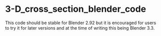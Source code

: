 # 3-D_cross_section_blender_code
This code should be stable for Blender 2.92 but it is encouraged for users to try it for later versions and at the time of writing this being Blender 3.3.
